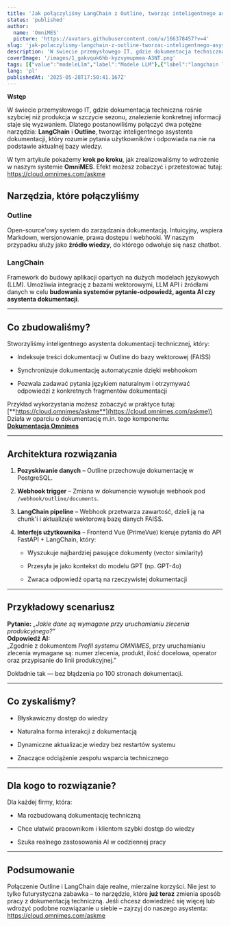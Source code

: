 ```yaml
---
title: 'Jak połączyliśmy LangChain z Outline, tworząc inteligentnego asystenta dokumentacji w OmniMES - nowoczesny chatbot'
status: 'published'
author:
  name: 'OmniMES'
  picture: 'https://avatars.githubusercontent.com/u/166378457?v=4'
slug: 'jak-polaczylismy-langchain-z-outline-tworzac-inteligentnego-asystenta-dokumentacji-w-omnimes-nowoczesny-chatbot'
description: 'W świecie przemysłowego IT, gdzie dokumentacja techniczna rośnie szybciej niż produkcja w szczycie sezonu, znalezienie konkretnej informacji staje się wyzwaniem. Dlatego postanowiliśmy połączyć dwa potężne narzędzia: LangChain i Outline, tworząc inteligentnego asystenta dokumentacji, który rozumie pytania użytkowników i odpowiada na nie na podstawie aktualnej bazy wiedzy.'
coverImage: '/images/1_gakvquk6hb-kyzvymupmea-A3NT.png'
tags: [{"value":"modeleLlm","label":"Modele LLM"},{"label":"langchain llm","value":"langchainLlm"},{"label":"langchain","value":"langchain"},{"label":"faiss","value":"faiss"},{"label":"chatbot","value":"chatbot"},{"label":"gpt","value":"gpt"}]
lang: 'pl'
publishedAt: '2025-05-28T17:50:41.167Z'
---
```


**Wstęp**

W świecie przemysłowego IT, gdzie dokumentacja techniczna rośnie szybciej niż produkcja w szczycie sezonu, znalezienie konkretnej informacji staje się wyzwaniem. Dlatego postanowiliśmy połączyć dwa potężne narzędzia: **LangChain** i **Outline**, tworząc inteligentnego asystenta dokumentacji, który rozumie pytania użytkowników i odpowiada na nie na podstawie aktualnej bazy wiedzy.

W tym artykule pokażemy **krok po kroku**, jak zrealizowaliśmy to wdrożenie w naszym systemie **OmniMES**. Efekt możesz zobaczyć i przetestować tutaj: <https://cloud.omnimes.com/askme>

## Narzędzia, które połączyliśmy

### **Outline**

Open-source'owy system do zarządzania dokumentacją. Intuicyjny, wspiera Markdown, wersjonowanie, prawa dostępu i webhooki. W naszym przypadku służy jako **źródło wiedzy**, do którego odwołuje się nasz chatbot.

### **LangChain**

Framework do budowy aplikacji opartych na dużych modelach językowych (LLM). Umożliwia integrację z bazami wektorowymi, LLM API i źródłami danych w celu **budowania systemów pytanie-odpowiedź, agenta AI czy asystenta dokumentacji**.

---

## Co zbudowaliśmy?

Stworzyliśmy inteligentnego asystenta dokumentacji technicznej, który:

- Indeksuje treści dokumentacji w Outline do bazy wektorowej (FAISS)

- Synchronizuje dokumentację automatycznie dzięki webhookom

- Pozwala zadawać pytania językiem naturalnym i otrzymywać odpowiedzi z konkretnych fragmentów dokumentacji

Przykład wykorzystania możesz zobaczyć w praktyce tutaj:\
[**https://cloud.omnimes/askme**](https://cloud.omnimes.com/askme)\
Działa w oparciu o dokumentację m.in. tego komponentu:\
[**Dokumentacja Omnimes**](https://docs.omnimes.com/s/1c357062-fcc1-4fbe-a88e-09285cda6e02/doc/profil-mCVVX6AbzS)

---

## Architektura rozwiązania

1. **Pozyskiwanie danych** – Outline przechowuje dokumentację w PostgreSQL.

2. **Webhook trigger** – Zmiana w dokumencie wywołuje webhook pod `/webhook/outline/documents`.

3. **LangChain pipeline** – Webhook przetwarza zawartość, dzieli ją na chunk'i i aktualizuje wektorową bazę danych FAISS.

4. **Interfejs użytkownika** – Frontend Vue (PrimeVue) kieruje pytania do API FastAPI + LangChain, który:

   - Wyszukuje najbardziej pasujące dokumenty (vector similarity)

   - Przesyła je jako kontekst do modelu GPT (np. GPT-4o)

   - Zwraca odpowiedź opartą na rzeczywistej dokumentacji

---

## Przykładowy scenariusz

**Pytanie:** *„Jakie dane są wymagane przy uruchamianiu zlecenia produkcyjnego?”*\
**Odpowiedź AI:**\
„Zgodnie z dokumentem *Profil systemu OMNIMES*, przy uruchamianiu zlecenia wymagane są: numer zlecenia, produkt, ilość docelowa, operator oraz przypisanie do linii produkcyjnej.”

Dokładnie tak — bez błądzenia po 100 stronach dokumentacji.

---

## Co zyskaliśmy?

- Błyskawiczny dostęp do wiedzy

- Naturalna forma interakcji z dokumentacją

- Dynamiczne aktualizacje wiedzy bez restartów systemu

- Znaczące odciążenie zespołu wsparcia technicznego

---

## Dla kogo to rozwiązanie?

Dla każdej firmy, która:

- Ma rozbudowaną dokumentację techniczną

- Chce ułatwić pracownikom i klientom szybki dostęp do wiedzy

- Szuka realnego zastosowania AI w codziennej pracy

---

## Podsumowanie

Połączenie Outline i LangChain daje realne, mierzalne korzyści. Nie jest to tylko futurystyczna zabawka – to narzędzie, które **już teraz** zmienia sposób pracy z dokumentacją techniczną. Jeśli chcesz dowiedzieć się więcej lub wdrożyć podobne rozwiązanie u siebie – zajrzyj do naszego asystenta:\
<https://cloud.omnimes.com/askme>